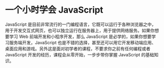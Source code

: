 # 一个小时学会 JavaScript

JavaScript 是目前非常流行的一门编程语言，它既可以运行于各种浏览器之中，用于开发交互式网页，也可以独立运行在服务器上，用于提供网络服务。如果你想要学习 Web 前端开发和小程序开发，那么 JavaScript 是必学的，如果你想要学习服务端开发，JavaScript 也是不错的选择，甚至还可以用它开发移动端应用、桌面应用和游戏。另外这是面对初学者的课程，不要求你之前有任何编程或者 JavaScript 开发的经历，课程会从零开始，一步步带你掌握 JavaScript 的基础知识。
